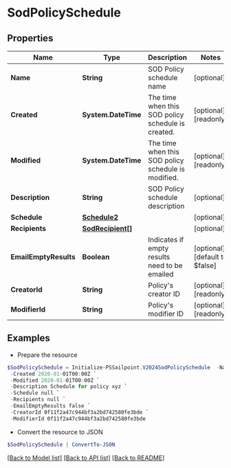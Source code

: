 # SodPolicySchedule
## Properties

Name | Type | Description | Notes
------------ | ------------- | ------------- | -------------
**Name** | **String** | SOD Policy schedule name | [optional] 
**Created** | **System.DateTime** | The time when this SOD policy schedule is created. | [optional] [readonly] 
**Modified** | **System.DateTime** | The time when this SOD policy schedule is modified. | [optional] [readonly] 
**Description** | **String** | SOD Policy schedule description | [optional] 
**Schedule** | [**Schedule2**](Schedule2.md) |  | [optional] 
**Recipients** | [**SodRecipient[]**](SodRecipient.md) |  | [optional] 
**EmailEmptyResults** | **Boolean** | Indicates if empty results need to be emailed | [optional] [default to $false]
**CreatorId** | **String** | Policy&#39;s creator ID | [optional] [readonly] 
**ModifierId** | **String** | Policy&#39;s modifier ID | [optional] [readonly] 

## Examples

- Prepare the resource
```powershell
$SodPolicySchedule = Initialize-PSSailpoint.V2024SodPolicySchedule  -Name SCH-1584312283015 `
 -Created 2020-01-01T00:00Z `
 -Modified 2020-01-01T00:00Z `
 -Description Schedule for policy xyz `
 -Schedule null `
 -Recipients null `
 -EmailEmptyResults false `
 -CreatorId 0f11f2a47c944bf3a2bd742580fe3bde `
 -ModifierId 0f11f2a47c944bf3a2bd742580fe3bde
```

- Convert the resource to JSON
```powershell
$SodPolicySchedule | ConvertTo-JSON
```

[[Back to Model list]](../README.md#documentation-for-models) [[Back to API list]](../README.md#documentation-for-api-endpoints) [[Back to README]](../README.md)

